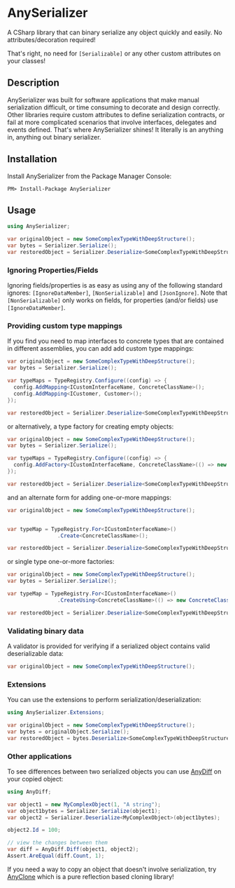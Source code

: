# AnySerializer

A CSharp library that can binary serialize any object quickly and easily. No attributes/decoration required!

That's right, no need for `[Serializable]` or any other custom attributes on your classes!

## Description

AnySerializer was built for software applications that make manual serialization difficult, or time consuming to decorate and design correctly. Other libraries require custom attributes to define serialization contracts, or fail at more complicated scenarios that involve interfaces, delegates and events defined. That's where AnySerializer shines! It literally is an anything in, anything out binary serializer.

## Installation
Install AnySerializer from the Package Manager Console:
```
PM> Install-Package AnySerializer
```

## Usage

```csharp
using AnySerializer;

var originalObject = new SomeComplexTypeWithDeepStructure();
var bytes = Serializer.Serialize();
var restoredObject = Serializer.Deserialize<SomeComplexTypeWithDeepStructure>();

```

### Ignoring Properties/Fields

Ignoring fields/properties is as easy as using any of the following standard ignores: `[IgnoreDataMember]`, `[NonSerializable]` and `[JsonIgnore]`. Note that `[NonSerializable]` only works on fields, for properties (and/or fields) use `[IgnoreDataMember]`.

### Providing custom type mappings

If you find you need to map interfaces to concrete types that are contained in different assemblies, you can add add custom type mappings:

```csharp
var originalObject = new SomeComplexTypeWithDeepStructure();
var bytes = Serializer.Serialize();

var typeMaps = TypeRegistry.Configure((config) => {
  config.AddMapping<ICustomInterfaceName, ConcreteClassName>();
  config.AddMapping<ICustomer, Customer>();
});

var restoredObject = Serializer.Deserialize<SomeComplexTypeWithDeepStructure>(bytes, typeMaps);
```

or alternatively, a type factory for creating empty objects:

```csharp
var originalObject = new SomeComplexTypeWithDeepStructure();
var bytes = Serializer.Serialize();

var typeMaps = TypeRegistry.Configure((config) => {
  config.AddFactory<ICustomInterfaceName, ConcreteClassName>(() => new ConcreteClassName());
});

var restoredObject = Serializer.Deserialize<SomeComplexTypeWithDeepStructure>(bytes, typeMaps);
```

and an alternate form for adding one-or-more mappings:

```csharp
var originalObject = new SomeComplexTypeWithDeepStructure();


var typeMap = TypeRegistry.For<ICustomInterfaceName>()
                .Create<ConcreteClassName>();

var restoredObject = Serializer.Deserialize<SomeComplexTypeWithDeepStructure>(typeMap);
```

or single type one-or-more factories:

```csharp
var originalObject = new SomeComplexTypeWithDeepStructure();
var bytes = Serializer.Serialize();

var typeMap = TypeRegistry.For<ICustomInterfaceName>()
                .CreateUsing<ConcreteClassName>(() => new ConcreteClassName());

var restoredObject = Serializer.Deserialize<SomeComplexTypeWithDeepStructure>(bytes, typeMap);
```

### Validating binary data

A validator is provided for verifying if a serialized object contains valid deserializable data:

```csharp
var originalObject = new SomeComplexTypeWithDeepStructure();
```

### Extensions

You can use the extensions to perform serialization/deserialization:

```csharp
using AnySerializer.Extensions;

var originalObject = new SomeComplexTypeWithDeepStructure();
var bytes = originalObject.Serialize();
var restoredObject = bytes.Deserialize<SomeComplexTypeWithDeepStructure>();
```

### Other applications

To see differences between two serialized objects you can use [AnyDiff](https://github.com/replaysMike/AnyDiff) on your copied object:

```csharp
using AnyDiff;

var object1 = new MyComplexObject(1, "A string");
var object1bytes = Serializer.Serialize(object1);
var object2 = Serializer.Deserialize<MyComplexObject>(object1bytes);

object2.Id = 100;

// view the changes between them
var diff = AnyDiff.Diff(object1, object2);
Assert.AreEqual(diff.Count, 1);
```

If you need a way to copy an object that doesn't involve serialization, try [AnyClone](https://github.com/replaysMike/AnyClone) which is a pure reflection based cloning library!
